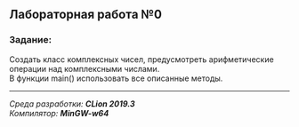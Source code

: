## Лабораторная работа №0
### Задание:
Создать класс комплексных чисел, предусмотреть арифметические операции над комплексными числами.  
В функции main() использовать все описанные методы.

------
*Среда разработки: **CLion 2019.3***  
*Компилятор: **MinGW-w64***